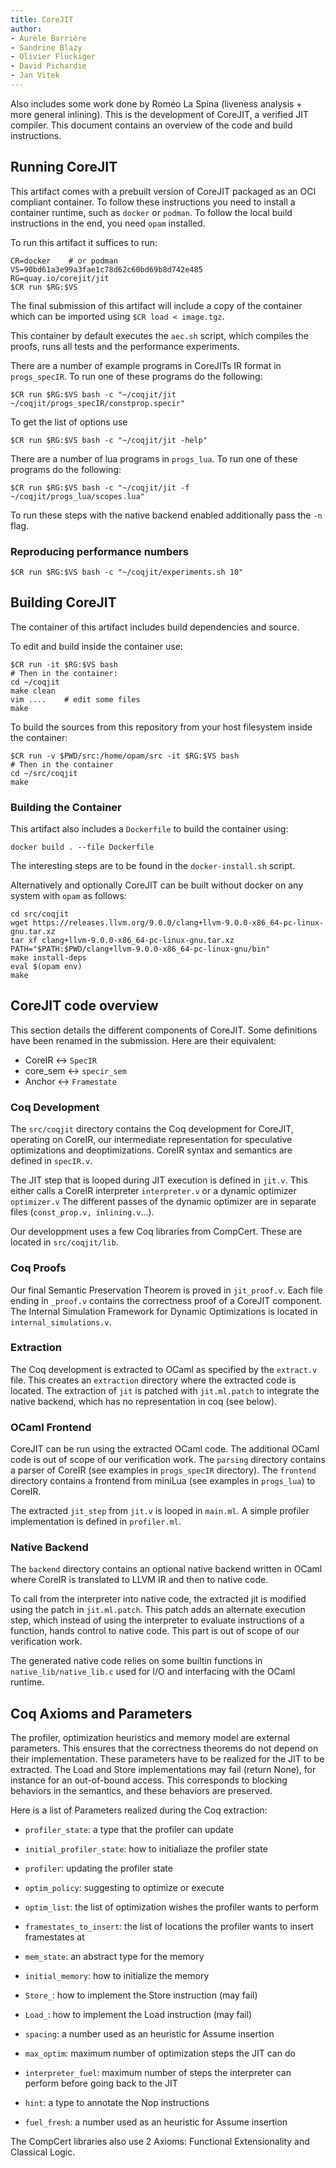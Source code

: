```yaml
---
title: CoreJIT
author: 
- Aurèle Barrière
- Sandrine Blazy
- Olivier Flückiger
- David Pichardie
- Jan Vitek
---
```

Also includes some work done by Roméo La Spina (liveness analysis + more general inlining).
This is the development of CoreJIT, a verified JIT compiler.
This document contains an overview of the code and build instructions.

## Running CoreJIT

This artifact comes with a prebuilt version of CoreJIT packaged as an OCI compliant container.
To follow these instructions you need to install a container runtime, such as `docker` or `podman`.
To follow the local build instructions in the end, you need `opam` installed.

To run this artifact it suffices to run:

```
CR=docker    # or podman
VS=90bd61a3e99a3fae1c78d62c60bd69b8d742e485
RG=quay.io/corejit/jit
$CR run $RG:$VS
```

The final submission of this artifact will include a copy of the container which can be imported using `$CR load < image.tgz`.

This container by default executes the `aec.sh` script, which compiles the proofs, runs all tests and the performance experiments.

There are a number of example programs in CoreJITs IR format in `progs_specIR`. To run one of these programs do the following:

```
$CR run $RG:$VS bash -c "~/coqjit/jit ~/coqjit/progs_specIR/constprop.specir"
```

To get the list of options use

```
$CR run $RG:$VS bash -c "~/coqjit/jit -help"
```

There are a number of lua programs in `progs_lua`. To run one of these programs do the following:

```
$CR run $RG:$VS bash -c "~/coqjit/jit -f ~/coqjit/progs_lua/scopes.lua"
```

To run these steps with the native backend enabled additionally pass the `-n` flag.


### Reproducing performance numbers

```
$CR run $RG:$VS bash -c "~/coqjit/experiments.sh 10"
```

## Building CoreJIT

The container of this artifact includes build dependencies and source.

To edit and build inside the container use:

```
$CR run -it $RG:$VS bash
# Then in the container:
cd ~/coqjit
make clean
vim ....    # edit some files
make
```

To build the sources from this repository from your host filesystem inside the container:

```
$CR run -v $PWD/src:/home/opam/src -it $RG:$VS bash
# Then in the container
cd ~/src/coqjit
make
```

### Building the Container

This artifact also includes a `Dockerfile` to build the container using:

```
docker build . --file Dockerfile
```

The interesting steps are to be found in the `docker-install.sh` script.

Alternatively and optionally CoreJIT can be built without docker on any system with `opam` as follows:

```
cd src/coqjit
wget https://releases.llvm.org/9.0.0/clang+llvm-9.0.0-x86_64-pc-linux-gnu.tar.xz
tar xf clang+llvm-9.0.0-x86_64-pc-linux-gnu.tar.xz
PATH="$PATH:$PWD/clang+llvm-9.0.0-x86_64-pc-linux-gnu/bin"
make install-deps
eval $(opam env)
make
```

## CoreJIT code overview

This section details the different components of CoreJIT.
Some definitions have been renamed in the submission.
Here are their equivalent:

- CoreIR     <->   `SpecIR`
- core_sem   <->   `specir_sem`
- Anchor     <->   `Framestate`

### Coq Development

The `src/coqjit` directory contains the Coq development for CoreJIT, operating on CoreIR, our intermediate representation for speculative optimizations and deoptimizations.
CoreIR syntax and semantics are defined in `specIR.v`.

The JIT step that is looped during JIT execution is defined in `jit.v`.
This either calls a CoreIR interpreter `interpreter.v` or a dynamic optimizer `optimizer.v`
The different passes of the dynamic optimizer are in separate files (`const_prop.v, inlining.v`...).

Our developpment uses a few Coq libraries from CompCert. These are located in `src/coqjit/lib`.

### Coq Proofs

Our final Semantic Preservation Theorem is proved in `jit_proof.v`.
Each file ending in `_proof.v` contains the correctness proof of a CoreJIT component.
The Internal Simulation Framework for Dynamic Optimizations is located in `internal_simulations.v`.

### Extraction

The Coq development is extracted to OCaml as specified by the `extract.v` file.
This creates an `extraction` directory where the extracted code is located.
The extraction of `jit` is patched with `jit.ml.patch` to integrate the native backend, which has no representation in coq (see below).

### OCaml Frontend

CoreJIT can be run using the extracted OCaml code. The additional OCaml code is out of scope of our verification work.
The `parsing` directory contains a parser of CoreIR (see examples in `progs_specIR` directory).
The `frontend` directory contains a frontend from miniLua (see examples in `progs_lua`) to CoreIR.

The extracted `jit_step` from `jit.v` is looped in `main.ml`. 
A simple profiler implementation is defined in `profiler.ml`.

### Native Backend

The `backend` directory contains an optional native backend written in OCaml where CoreIR is translated to LLVM IR and then to native code.

To call from the interpreter into native code, the extracted jit is modified using the patch in `jit.ml.patch`. This patch adds an alternate execution step, which instead of using the interpreter to evaluate instructions of a function, hands control to native code. This part is out of scope of our verification work.

The generated native code relies on some builtin functions in `native_lib/native_lib.c` used for I/O and interfacing with the OCaml runtime.

## Coq Axioms and Parameters

The profiler, optimization heuristics and memory model are external parameters.
This ensures that the correctness theorems do not depend on their implementation.
These parameters have to be realized for the JIT to be extracted.
The Load and Store implementations may fail (return None), for instance for an out-of-bound access.
This corresponds to blocking behaviors in the semantics, and these behaviors are preserved.

Here is a list of Parameters realized during the Coq extraction:

- `profiler_state`:          a type that the profiler can update
- `initial_profiler_state`:  how to initialiaze the profiler state
- `profiler`:                updating the profiler state
- `optim_policy`:            suggesting to optimize or execute
- `optim_list`:              the list of optimization wishes the profiler wants to perform
- `framestates_to_insert`:   the list of locations the profiler wants to insert framestates at

- `mem_state`:               an abstract type for the memory
- `initial_memory`:          how to initialize the memory
- `Store_`:                  how to implement the Store instruction (may fail)
- `Load_`:                   how to implement the Load instruction (may fail)

- `spacing`:                 a number used as an heuristic for Assume insertion
- `max_optim`:               maximum number of optimization steps the JIT can do
- `interpreter_fuel`:        maximum number of steps the interpreter can perform before going back to the JIT
- `hint`:                    a type to annotate the Nop instructions
- `fuel_fresh`:              a number used as an heuristic for Assume insertion

The CompCert libraries also use 2 Axioms: Functional Extensionality and Classical Logic.
